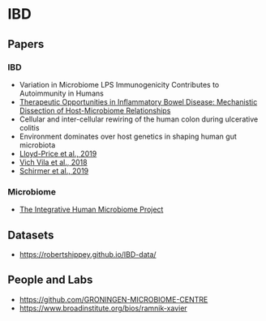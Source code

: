 # IBD

## Papers

### IBD
- Variation in Microbiome LPS Immunogenicity Contributes to Autoimmunity in Humans
- [Therapeutic Opportunities in Inflammatory Bowel Disease: Mechanistic Dissection of Host-Microbiome Relationships](https://mattfeng.tech/reading-group/papers/j.cell.2019.07.045)
- Cellular and inter-cellular rewiring of the human colon during ulcerative colitis
- Environment dominates over host genetics in shaping human gut microbiota
- [Lloyd-Price et al., 2019](https://www.ncbi.nlm.nih.gov/pmc/articles/PMC6778965/#R58)
- [Vich Vila et al., 2018](https://www.ncbi.nlm.nih.gov/pmc/articles/PMC6778965/#R100)
- [Schirmer et al., 2019](https://www.ncbi.nlm.nih.gov/pmc/articles/PMC6778965/#R86)

### Microbiome
- [The Integrative Human Microbiome Project](https://www.nature.com/articles/s41586-019-1238-8)

## Datasets
- https://robertshippey.github.io/IBD-data/

## People and Labs
- https://github.com/GRONINGEN-MICROBIOME-CENTRE
- https://www.broadinstitute.org/bios/ramnik-xavier
